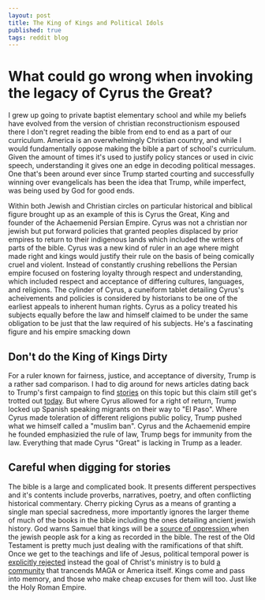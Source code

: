```yaml
---
layout: post
title: The King of Kings and Political Idols 
published: true
tags: reddit blog
---
```


# What could go wrong when invoking the legacy of Cyrus the Great? 
I grew up going to private baptist elementary school and while my beliefs have evolved from the version of christian reconstructionism espoused there I don't regret reading the bible from end to end as a part of our curriculum. America is an overwhelmingly Christian country, and while I would fundamentally oppose making the bible a part of school's curriculum. Given the amount of times it's used to justify policy stances or used in civic speech, understanding it gives one an edge in decoding political messages. One that's been around ever since Trump started courting and successfully winning over evangelicals has been the idea that Trump, while imperfect, was being used by God for good ends. 

Within both Jewish and Christian circles on particular historical and biblical figure brought up as an example of this is Cyrus the Great, King and founder of the Achaemenid Persian Empire. Cyrus was not a christian nor jewish but put forward policies that granted peoples displaced by prior empires to return to their indigenous lands which included the writers of parts of the bible. Cyrus was a new kind of ruler in an age where might made right and kings would justify their rule on the basis of being comically cruel and violent. Instead of constantly crushing rebellions the Persian empire focused on fostering loyalty through respect and understanding, which included respect and acceptance of differing cultures, languages, and religions. The cylinder of Cyrus, a cuneiform tablet detailing Cyrus's acheivements and policies is considered by historians to be one of the earliest appeals to inherent human rights. Cyrus as a policy treated his subjects equally before the law and himself claimed to be under the same obligation to be just that the law required of his subjects. He's a fascinating figure and his empire smacking down 

## Don't do the King of Kings Dirty
For a ruler known for fairness, justice, and acceptance of diversity, Trump is a rather sad comparison. I had to dig around for news articles dating back to Trump's first campaign to find [stories](https://www.google.com/url?sa=t&source=web&rct=j&opi=89978449&url=https://www.eternitynews.com.au/opinion/the-king-cyrus-anointing-of-trump/&ved=2ahUKEwjnhY_QncKHAxXqj68BHZpXB184ChDF9AEoAHoECAcQAQ&usg=AOvVaw0SQo8xwdxD3frGV6LwjKKJ) on this topic but this claim still get's trotted out [today](https://www.reuters.com/world/us/god-gave-us-trump-christian-media-evangelicals-preach-messianic-message-2024-03-22/). But where Cyrus allowed for a right of return, Trump locked up Spanish speaking migrants on their way to "El Paso". Where Cyrus made toleration of different religions public policy, Trump pushed what we himself called a "muslim ban". Cyrus and the Achaemenid empire he founded emphasizied the rule of law, Trump begs for immunity from the law. Everything that made Cyrus "Great" is lacking in Trump as a leader. 

## Careful when digging for stories
The bible is a large and complicated book. It presents different perspectives and it's contents include proverbs, narratives, poetry, and often conflicting historical commentary. Cherry picking Cyrus as a means of granting a single man special sacredness, more importantly ignores the larger theme of much of the books in the bible including the ones detailing ancient jewish history. God warns Samuel that kings will be a [source of oppression ](https://biblia.com/bible/nrsv/1-samuel/8/10-17)when the jewish people ask for a king as recorded in the bible. The rest of the Old Testament is pretty much just dealing with the ramifications of that shift. Once we get to the teachings and life of Jesus, political temporal power is [explicitly rejected](https://www.biblegateway.com/passage/?search=Matthew+4&version=NRSVA) instead the goal of Christ's ministry is to buld [a community](https://www.biblegateway.com/passage/?search=John+18&version=NRSVA) that trancends MAGA or America itself. Kings come and pass into memory, and those who make cheap excuses for them will too. Just like the Holy Roman Empire. 